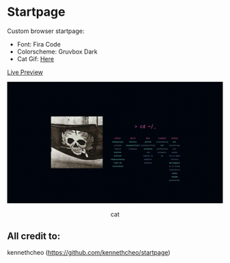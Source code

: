 # Startpage

Custom browser startpage:
- Font: Fira Code
- Colorscheme: Gruvbox Dark
- Cat Gif: [Here](https://twitter.com/avogado6/status/1165595520967954432?s=19)

[Live Preview](https://gocho1234.github.io/startpage/)

![startpage](startpage.gif)
<p style="text-align: center;">cat</p>

## All credit to:
kennethcheo (https://github.com/kennethcheo/startpage)
